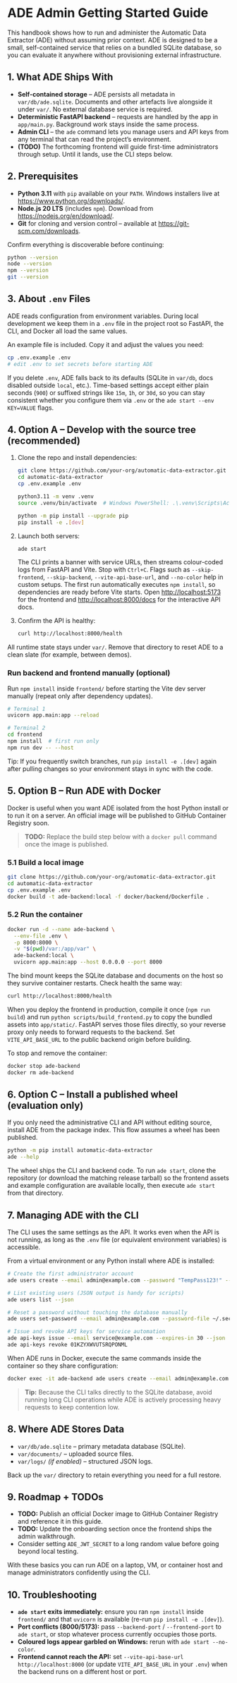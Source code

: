 # ADE Admin Getting Started Guide

This handbook shows how to run and administer the Automatic Data Extractor (ADE)
without assuming prior context. ADE is designed to be a small, self-contained
service that relies on a bundled SQLite database, so you can evaluate it
anywhere without provisioning external infrastructure.

## 1. What ADE Ships With
- **Self-contained storage** – ADE persists all metadata in
  `var/db/ade.sqlite`. Documents and other artefacts live alongside it
  under `var/`. No external database service is required.
- **Deterministic FastAPI backend** – requests are handled by the app in
  `app/main.py`. Background work stays inside the same process.
- **Admin CLI** – the `ade` command lets you manage users and API keys from any
  terminal that can read the project’s environment.
- **(TODO)** The forthcoming frontend will guide first-time administrators
  through setup. Until it lands, use the CLI steps below.


## 2. Prerequisites
- **Python 3.11** with `pip` available on your `PATH`. Windows installers live at
  <https://www.python.org/downloads/>.
- **Node.js 20 LTS** (includes `npm`). Download from
  <https://nodejs.org/en/download/>.
- **Git** for cloning and version control – available at
  <https://git-scm.com/downloads>.

Confirm everything is discoverable before continuing:

```bash
python --version
node --version
npm --version
git --version
```

## 3. About `.env` Files
ADE reads configuration from environment variables. During local development we
keep them in a `.env` file in the project root so FastAPI, the CLI, and Docker
all load the same values.

An example file is included. Copy it and adjust the values you need:

```bash
cp .env.example .env
# edit .env to set secrets before starting ADE
```

If you delete `.env`, ADE falls back to its defaults (SQLite in
`var/db`, docs disabled outside `local`, etc.). Time-based settings
accept either plain seconds (`900`) or suffixed strings like `15m`, `1h`, or
`30d`, so you can stay consistent whether you configure them via `.env` or the
`ade start --env KEY=VALUE` flags.

## 4. Option A – Develop with the source tree (recommended)

1. Clone the repo and install dependencies:

   ```bash
   git clone https://github.com/your-org/automatic-data-extractor.git
   cd automatic-data-extractor
   cp .env.example .env

   python3.11 -m venv .venv
   source .venv/bin/activate  # Windows PowerShell: .\.venv\Scripts\Activate.ps1

   python -m pip install --upgrade pip
   pip install -e .[dev]
   ```

2. Launch both servers:

   ```bash
   ade start
   ```

   The CLI prints a banner with service URLs, then streams colour-coded logs from FastAPI and Vite. Stop with `Ctrl+C`. Flags such as `--skip-frontend`, `--skip-backend`, `--vite-api-base-url`, and `--no-color` help in custom setups. The first run automatically executes `npm install`, so dependencies are ready before Vite starts. Open <http://localhost:5173> for the frontend and <http://localhost:8000/docs> for the interactive API docs.

3. Confirm the API is healthy:

   ```bash
   curl http://localhost:8000/health
   ```

All runtime state stays under `var/`. Remove that directory to reset ADE to a clean slate (for example, between demos).

### Run backend and frontend manually (optional)
Run `npm install` inside `frontend/` before starting the Vite dev server manually (repeat only after dependency updates).

```bash
# Terminal 1
uvicorn app.main:app --reload

# Terminal 2
cd frontend
npm install  # first run only
npm run dev -- --host
```

Tip: If you frequently switch branches, run `pip install -e .[dev]` again after pulling changes so your environment stays in sync with the code.

## 5. Option B – Run ADE with Docker
Docker is useful when you want ADE isolated from the host Python install or to
run it on a server. An official image will be published to GitHub Container
Registry soon.

> **TODO:** Replace the build step below with a `docker pull` command once the
> image is published.

### 5.1 Build a local image
```bash
git clone https://github.com/your-org/automatic-data-extractor.git
cd automatic-data-extractor
cp .env.example .env
docker build -t ade-backend:local -f docker/backend/Dockerfile .
```

### 5.2 Run the container
```bash
docker run -d --name ade-backend \
  --env-file .env \
  -p 8000:8000 \
  -v "$(pwd)/var:/app/var" \
  ade-backend:local \
  uvicorn app.main:app --host 0.0.0.0 --port 8000
```

The bind mount keeps the SQLite database and documents on the host so they
survive container restarts. Check health the same way:

```bash
curl http://localhost:8000/health
```

When you deploy the frontend in production, compile it once (`npm run build`)
and run `python scripts/build_frontend.py` to copy the bundled assets into
`app/static/`. FastAPI serves those files directly, so your reverse proxy only
needs to forward requests to the backend. Set `VITE_API_BASE_URL` to the public
backend origin before building.

To stop and remove the container:

```bash
docker stop ade-backend
docker rm ade-backend
```

## 6. Option C – Install a published wheel (evaluation only)
If you only need the administrative CLI and API without editing source, install
ADE from the package index. This flow assumes a wheel has been published.

```bash
python -m pip install automatic-data-extractor
ade --help
```

The wheel ships the CLI and backend code. To run `ade start`, clone the
repository (or download the matching release tarball) so the frontend assets and
example configuration are available locally, then execute `ade start` from that
directory.

## 7. Managing ADE with the CLI
The CLI uses the same settings as the API. It works even when the API is not
running, as long as the `.env` file (or equivalent environment variables) is
accessible.

From a virtual environment or any Python install where ADE is installed:

```bash
# Create the first administrator account
ade users create --email admin@example.com --password "TempPass123!" --role admin

# List existing users (JSON output is handy for scripts)
ade users list --json

# Reset a password without touching the database manually
ade users set-password --email admin@example.com --password-file ~/.secrets/new-password.txt

# Issue and revoke API keys for service automation
ade api-keys issue --email service@example.com --expires-in 30 --json
ade api-keys revoke 01KZYXWVUTSRQPONML
```

When ADE runs in Docker, execute the same commands inside the container so they
share configuration:

```bash
docker exec -it ade-backend ade users create --email admin@example.com --password "TempPass123!" --role admin
```

> **Tip:** Because the CLI talks directly to the SQLite database, avoid running
> long CLI operations while ADE is actively processing heavy requests to keep
> contention low.

## 8. Where ADE Stores Data
- `var/db/ade.sqlite` – primary metadata database (SQLite).
- `var/documents/` – uploaded source files.
- `var/logs/` *(if enabled)* – structured JSON logs.

Back up the `var/` directory to retain everything you need for a full
restore.

## 9. Roadmap + TODOs
- **TODO:** Publish an official Docker image to GitHub Container Registry and
  reference it in this guide.
- **TODO:** Update the onboarding section once the frontend ships the admin
  walkthrough.
- Consider setting `ADE_JWT_SECRET` to a long random value before going
  beyond local testing.

With these basics you can run ADE on a laptop, VM, or container host and manage
administrators confidently using the CLI.

## 10. Troubleshooting
- **`ade start` exits immediately:** ensure you ran `npm install` inside `frontend/` and that `uvicorn` is available (re-run `pip install -e .[dev]`).
- **Port conflicts (8000/5173):** pass `--backend-port` / `--frontend-port` to `ade start`, or stop whatever process currently occupies those ports.
- **Coloured logs appear garbled on Windows:** rerun with `ade start --no-color`.
- **Frontend cannot reach the API:** set `--vite-api-base-url http://localhost:8000` (or update `VITE_API_BASE_URL` in your `.env`) when the backend runs on a different host or port.







